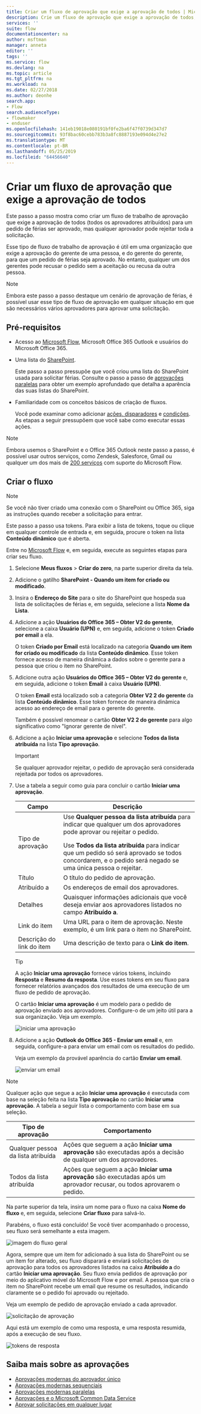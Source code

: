 ```yaml
---
title: Criar um fluxo de aprovação que exige a aprovação de todos | Microsoft Docs
description: Crie um fluxo de aprovação que exige a aprovação de todos, ou a rejeição da solicitação por uma pessoa.
services: ''
suite: flow
documentationcenter: na
author: msftman
manager: anneta
editor: ''
tags: ''
ms.service: flow
ms.devlang: na
ms.topic: article
ms.tgt_pltfrm: na
ms.workload: na
ms.date: 02/27/2018
ms.author: deonhe
search.app:
- Flow
search.audienceType:
- flowmaker
- enduser
ms.openlocfilehash: 141eb19018e080191bf0fe2ba6f47f0739d347d7
ms.sourcegitcommit: 93f8bac60cebb783b3a8fc8887193e094d4e27e2
ms.translationtype: MT
ms.contentlocale: pt-BR
ms.lasthandoff: 05/25/2019
ms.locfileid: "64456640"
---
```

# <a name="create-an-approval-flow-that-requires-everyone-to-approve"></a>Criar um fluxo de aprovação que exige a aprovação de todos

Este passo a passo mostra como criar um fluxo de trabalho de aprovação que exige a aprovação de todos (todos os aprovadores atribuídos) para um pedido de férias ser aprovado, mas qualquer aprovador pode rejeitar toda a solicitação.

Esse tipo de fluxo de trabalho de aprovação é útil em uma organização que exige a aprovação do gerente de uma pessoa, e do gerente do gerente, para que um pedido de férias seja aprovado. No entanto, qualquer um dos gerentes pode recusar o pedido sem a aceitação ou recusa da outra pessoa.

> [!NOTE]
> Embora este passo a passo destaque um cenário de aprovação de férias, é possível usar esse tipo de fluxo de aprovação em qualquer situação em que são necessários vários aprovadores para aprovar uma solicitação.
>
>

## <a name="prerequisites"></a>Pré-requisitos

* Acesso ao [Microsoft Flow](https://flow.microsoft.com), Microsoft Office 365 Outlook e usuários do Microsoft Office 365.
* Uma lista do [SharePoint](https://support.office.com/article/SharePoint-lists-I-An-introduction-f11cd5fe-bc87-4f9e-9bfe-bbd87a22a194).

    Este passo a passo pressupõe que você criou uma lista do SharePoint usada para solicitar férias. Consulte o passo a passo de [aprovações paralelas](parallel-modern-approvals.md) para obter um exemplo aprofundado que detalha a aparência das suas listas do SharePoint.
* Familiaridade com os conceitos básicos de criação de fluxos.

    Você pode examinar como adicionar [ações, disparadores](multi-step-logic-flow.md#add-another-action) e [condições](add-condition.md). As etapas a seguir pressupõem que você sabe como executar essas ações.

> [!NOTE]
> Embora usemos o SharePoint e o Office 365 Outlook neste passo a passo, é possível usar outros serviços, como Zendesk, Salesforce, Gmail ou qualquer um dos mais de [200 serviços](https://flow.microsoft.com/connectors/) com suporte do Microsoft Flow.
>
>

## <a name="create-the-flow"></a>Criar o fluxo

> [!NOTE]
> Se você não tiver criado uma conexão com o SharePoint ou Office 365, siga as instruções quando receber a solicitação para entrar.
>
>

Este passo a passo usa tokens. Para exibir a lista de tokens, toque ou clique em qualquer controle de entrada e, em seguida, procure o token na lista **Conteúdo dinâmico** que é aberta.

Entre no [Microsoft Flow](https://flow.microsoft.com) e, em seguida, execute as seguintes etapas para criar seu fluxo.

1. Selecione **Meus fluxos** > **Criar do zero**, na parte superior direita da tela.
1. Adicione o gatilho **SharePoint - Quando um item for criado ou modificado**.
1. Insira o **Endereço do Site** para o site do SharePoint que hospeda sua lista de solicitações de férias e, em seguida, selecione a lista **Nome da Lista**.
1. Adicione a ação **Usuários do Office 365 – Obter V2 do gerente**, selecione a caixa **Usuário (UPN)** e, em seguida, adicione o token **Criado por email** a ela.

    O token **Criado por Email** está localizado na categoria **Quando um item for criado ou modificado** da lista **Conteúdo dinâmico**. Esse token fornece acesso de maneira dinâmica a dados sobre o gerente para a pessoa que criou o item no SharePoint.

1. Adicione outra ação **Usuários do Office 365 – Obter V2 do gerente** e, em seguida, adicione o token **Email** à caixa **Usuário (UPN)**.

    O token **Email** está localizado sob a categoria **Obter V2 2 do gerente** da lista **Conteúdo dinâmico**. Esse token fornece de maneira dinâmica acesso ao endereço de email para o gerente do gerente.

    Também é possível renomear o cartão **Obter V2 2 do gerente** para algo significativo como "Ignorar gerente de nível".
1. Adicione a ação **Iniciar uma aprovação** e selecione **Todos da lista atribuída** na lista **Tipo aprovação**.

   > [!IMPORTANT]
   > Se qualquer aprovador rejeitar, o pedido de aprovação será considerada rejeitada por todos os aprovadores.
   >
   >
1. Use a tabela a seguir como guia para concluir o cartão **Iniciar uma aprovação**.

   | Campo | Descrição |
   | --- | --- |
   |  Tipo de aprovação |Use **Qualquer pessoa da lista atribuída** para indicar que qualquer um dos aprovadores pode aprovar ou rejeitar o pedido. </p>Use **Todos da lista atribuída** para indicar que um pedido só será aprovado se todos concordarem, e o pedido será negado se uma única pessoa o rejeitar. |
   |  Título |O título do pedido de aprovação. |
   |  Atribuído a |Os endereços de email dos aprovadores. |
   |  Detalhes |Quaisquer informações adicionais que você deseja enviar aos aprovadores listados no campo **Atribuído a**. |
   |  Link do item |Uma URL para o item de aprovação. Neste exemplo, é um link para o item no SharePoint. |
   |  Descrição do link do item |Uma descrição de texto para o **Link do item**. |

   > [!TIP]
   > A ação **Iniciar uma aprovação** fornece vários tokens, incluindo **Resposta** e **Resumo da resposta**. Use esses tokens em seu fluxo para fornecer relatórios avançados dos resultados de uma execução de um fluxo de pedido de aprovação.
   >
   >

    O cartão **Iniciar uma aprovação** é um modelo para o pedido de aprovação enviado aos aprovadores. Configure-o de um jeito útil para a sua organização. Veja um exemplo.

    ![iniciar uma aprovação](media/all-assigned-must-approve/start-an-approval-card.png)

1. Adicione a ação **Outlook do Office 365 - Enviar um email** e, em seguida, configure-a para enviar um email com os resultados do pedido.

    Veja um exemplo da provável aparência do cartão **Enviar um email**.

    ![enviar um email](media/all-assigned-must-approve/send-an-email-card.png)

> [!NOTE]
> Qualquer ação que segue a ação **Iniciar uma aprovação** é executada com base na seleção feita na lista **Tipo aprovação** no cartão **Iniciar uma aprovação**. A tabela a seguir lista o comportamento com base em sua seleção.
>
>

| Tipo de aprovação | Comportamento |
| --- | --- |
| Qualquer pessoa da lista atribuída |Ações que seguem a ação **Iniciar uma aprovação** são executadas após a decisão de qualquer um dos aprovadores. |
| Todos da lista atribuída |Ações que seguem a ação **Iniciar uma aprovação** são executadas após um aprovador recusar, ou todos aprovarem o pedido. |

Na parte superior da tela, insira um nome para o fluxo na caixa **Nome do fluxo** e, em seguida, selecione **Criar fluxo** para salvá-lo.

Parabéns, o fluxo está concluído! Se você tiver acompanhado o processo, seu fluxo será semelhante a esta imagem.

![imagem do fluxo geral](media/all-assigned-must-approve/overall-flow.png)

Agora, sempre que um item for adicionado à sua lista do SharePoint ou se um item for alterado, seu fluxo disparará e enviará solicitações de aprovação para todos os aprovadores listados na caixa **Atribuído a** do cartão **Iniciar uma aprovação**. Seu fluxo envia pedidos de aprovação por meio do aplicativo móvel do Microsoft Flow e por email. A pessoa que cria o item no SharePoint recebe um email que resume os resultados, indicando claramente se o pedido foi aprovado ou rejeitado.

Veja um exemplo de pedido de aprovação enviado a cada aprovador.

![solicitação de aprovação](media/all-assigned-must-approve/approval-request.png)

Aqui está um exemplo de como uma resposta, e uma resposta resumida, após a execução de seu fluxo.

![tokens de resposta](media/all-assigned-must-approve/response-output.png)

## <a name="learn-more-about-approvals"></a>Saiba mais sobre as aprovações

* [Aprovações modernas do aprovador único](modern-approvals.md)
* [Aprovações modernas sequenciais](sequential-modern-approvals.md)
* [Aprovações modernas paralelas](parallel-modern-approvals.md)
* [Aprovações e o Microsoft Common Data Service](common-data-model-approve.md)
* [Aprovar solicitações em qualquer lugar](mobile-approvals.md)
